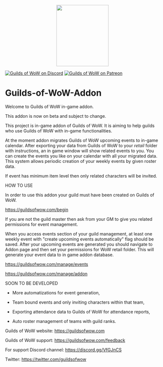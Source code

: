 <p align="center">
  <img src="https://guildsofwow.com/assets/images/guilds-of-wow-logo.png" width="170" height="200" />
</p>

[![Guilds of WoW on Discord](https://img.shields.io/static/v1?label=Discord&message=GoW&color=7289DA)](https://discord.gg/VfGJnCS) 
[![Guilds of WoW on Patreon](https://img.shields.io/static/v1?label=Patreon&message=GoW&color=f96854)](https://www.patreon.com/guildsofwow) 

# Guilds-of-WoW-Addon
Welcome to Guilds of WoW in-game addon.

This addon is now on beta and subject to change.


This project is in-game addon of Guilds of WoW. It is aiming to help guilds who use Guilds of WoW with in-game functionalities.
 

At the moment addon migrates Guilds of WoW upcoming events to in-game calendar. After exporting your data from Guilds of WoW to your _retail_ folder with instructions, an in game window will show related events to you. You can create the events you like on your calendar with all your migrated data. This system allows periodic creation of your weekly events by given roster data.


If event has minimum item level then only related characters will be invited.
 

HOW TO USE

In order to use this addon your guild must have been created on Guilds of WoW.
 

https://guildsofwow.com/begin

If you are not the guild master then ask from your GM to give you related permissions for event management.

When you access events section of your guild management, at least one weekly event with "create upcoming events automatically" flag should be saved. After your upcoming events are generated you should navigate to Addon page and then set your permissions for WoW retail folder. This will generate your event data to in game addon database. 

https://guildsofwow.com/manage/events

https://guildsofwow.com/manage/addon

SOON TO BE DEVELOPED

- More automatizations for event generation,

- Team bound events and only inviting characters within that team,

- Exporting attendance data to Guilds of WoW for attendance reports,

- Auto roster management of teams with guild ranks.

 

Guilds of WoW website: https://guildsofwow.com

Guilds of WoW support: https://guildsofwow.com/feedback

For support Discord channel: https://discord.gg/VfGJnCS

Twitter: https://twitter.com/guildsofwow
